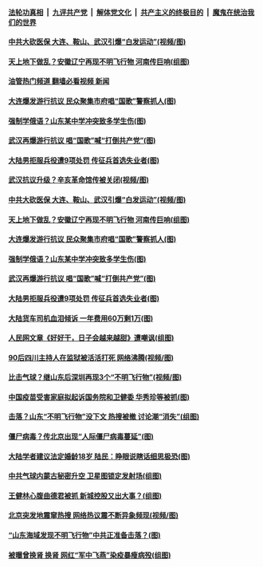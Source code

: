 ####  [法轮功真相](../../../../basic/blob/master/README.md?t=02161612) &nbsp;|&nbsp; [九评共产党](../../../../9ping.md/blob/master/README.md?t=02161612) &nbsp;|&nbsp; [解体党文化](../../../../jtdwh.md/blob/master/README.md?t=02161612)  &nbsp;|&nbsp; [共产主义的终极目的](../../../../gczydzjmd.md/blob/master/README.md?t=02161612) &nbsp;|&nbsp; [魔鬼在统治我们的世界](../../../../mgztzwmdsj.md/blob/master/README.md?t=02161612) 

#### [中共大砍医保 大连、鞍山、武汉引爆“白发运动”(视频/图)](../pages/p1/1029057.md?t=02161612) 

#### [天上地下做乱？安徽辽宁再现不明飞行物 河南传巨响(组图)](../pages/p1/1029053.md?t=02161612) 

#### [油管热门频道 翻墙必看视频 新闻](http://129.146.143.75:81/youtube.html?02161612)

#### [大连爆发游行抗议 民众聚集市府唱“国歌”警察抓人(图)](../pages/p1/1029044.md?t=02161612) 

#### [强制学俄语？山东某中学冲突致多学生伤(图)](../pages/p1/1029031.md?t=02161612) 

#### [武汉再爆游行抗议 唱“国歌”喊“打倒共产党”(图)](../pages/p1/1029019.md?t=02161612) 

#### [大陆男拒服兵役遭9项处罚 传征兵首选失业者(图)](../pages/p1/1028982.md?t=02161612) 

#### [武汉抗议升级？辛亥革命馆传被关闭(视频/图)](../pages/p1/1029062.md?t=02161612) 

#### [中共大砍医保 大连、鞍山、武汉引爆“白发运动”(视频/图)](../pages/p1/1029057.md?t=02161612) 

#### [天上地下做乱？安徽辽宁再现不明飞行物 河南传巨响(组图)](../pages/p1/1029053.md?t=02161612) 

#### [大连爆发游行抗议 民众聚集市府唱“国歌”警察抓人(图)](../pages/p1/1029044.md?t=02161612) 

#### [强制学俄语？山东某中学冲突致多学生伤(图)](../pages/p1/1029031.md?t=02161612) 

#### [武汉再爆游行抗议 唱“国歌”喊“打倒共产党”(图)](../pages/p1/1029019.md?t=02161612) 

#### [大陆男拒服兵役遭9项处罚 传征兵首选失业者(图)](../pages/p1/1028982.md?t=02161612) 

#### [大陆货车司机血泪倾诉 一年费用60万剩1万(图)](../pages/p1/1028960.md?t=02161612) 

#### [人民网文章《好好干，日子会越来越甜》遭嘲讽(组图)](../pages/p1/1028947.md?t=02161612) 

#### [90后四川主持人在监狱被活活打死 网络沸腾(视频/图)](../pages/p1/1028900.md?t=02161612) 

#### [比击气球？继山东后深圳再现3个“不明飞行物”(视频/图)](../pages/p1/1028895.md?t=02161612) 

#### [中国疫苗受害家庭拟起诉国务院和卫健委 华秀珍等被抓(图)](../pages/p1/1028893.md?t=02161612) 

#### [击落？山东“不明飞行物”没下文 热搜被撤 讨论潮“消失”(组图)](../pages/p1/1028883.md?t=02161612) 

#### [僵尸病毒？传北京出现“人际僵尸病毒蔓延”(图)](../pages/p1/1028867.md?t=02161612) 

#### [大陆学者建议法定婚龄18岁 陆民：睁眼说瞎话细思极恐(图)](../pages/p1/1028848.md?t=02161612) 

#### [中共气球内蒙古秘密升空 卫星图锁定发射场(组图)](../pages/p1/1028814.md?t=02161612) 

#### [王健林心腹曲德君被抓 新城控股又出大事？(组图)](../pages/p1/1028813.md?t=02161612) 

#### [北京突发地震窜热搜 网络热议震不断异象频现(视频/图)](../pages/p1/1028807.md?t=02161612) 

#### [“山东海域发现不明飞行物​”中共正准备击落？(图)](../pages/p1/1028803.md?t=02161612) 

#### [被曝曾换肾 换肾 网红“军中飞燕”染疫暴瘦病殁(组图)](../pages/p1/1028766.md?t=02161612) 

<img src='http://gfw-breaker.win/goodnews/indexes/p1.md' width='0px' height='0px'/>
